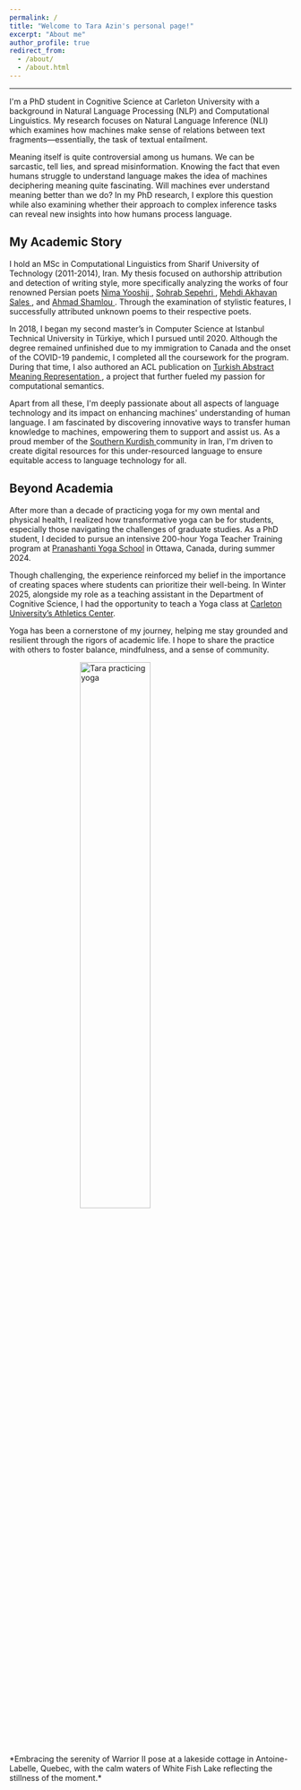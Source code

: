 ```yaml
---
permalink: /
title: "Welcome to Tara Azin's personal page!"
excerpt: "About me"
author_profile: true
redirect_from: 
  - /about/
  - /about.html
---
```


------
I'm a PhD student in Cognitive Science at Carleton University with a background in Natural Language Processing (NLP) and Computational Linguistics. My research focuses on Natural Language Inference (NLI) which examines how machines make sense of relations between text fragments—essentially, the task of textual entailment.

Meaning itself is quite controversial among us humans. We can be sarcastic, tell lies, and spread misinformation. Knowing the fact that even humans struggle to understand language makes the idea of machines deciphering meaning quite fascinating. Will machines ever understand meaning better than we do? In my PhD research, I explore this question while also examining whether their approach to complex inference tasks can reveal new insights into how humans process language.

## My Academic Story
I hold an MSc in Computational Linguistics from Sharif University of Technology (2011-2014), Iran. My thesis focused on authorship attribution and detection of writing style, more specifically analyzing the works of four renowned Persian poets <a href="https://en.wikipedia.org/wiki/Nima_Yooshij" target="_blank"> Nima Yooshij </a>, <a href="https://en.wikipedia.org/wiki/Sohrab_Sepehri" target="_blank"> Sohrab Sepehri </a>, <a href="https://en.wikipedia.org/wiki/Mehdi_Akhavan-Sales" target="_blank"> Mehdi Akhavan Sales </a>, and <a href="https://en.wikipedia.org/wiki/Ahmad_Shamlou" target="_blank"> Ahmad Shamlou </a>. Through the examination of stylistic features, I successfully attributed unknown poems to their respective poets.

In 2018, I began my second master’s in Computer Science at Istanbul Technical University in Türkiye, which I pursued until 2020. Although the degree remained unfinished due to my immigration to Canada and the onset of the COVID-19 pandemic, I completed all the coursework for the program. During that time, I also authored an ACL publication on <a href="https://scholar.google.ca/citations?user=jRMmdrgAAAAJ&hl=en" target="_blank"> Turkish Abstract Meaning Representation </a>, a project that further fueled my passion for computational semantics.

Apart from all these, I'm deeply passionate about all aspects of language technology and its impact on enhancing machines' understanding of human language. I am fascinated by discovering innovative ways to transfer human knowledge to machines, empowering them to support and assist us. As a proud member of the <a href="https://en.wikipedia.org/wiki/Southern_Kurdish" target="_blank"> Southern Kurdish </a> community in Iran, I'm driven to create digital resources for this under-resourced language to ensure equitable access to language technology for all.

## Beyond Academia

After more than a decade of practicing yoga for my own mental and physical health, I realized how transformative yoga can be for students, especially those navigating the challenges of graduate studies. As a PhD student, I decided to pursue an intensive 200-hour Yoga Teacher Training program at [Pranashanti Yoga School](https://pranashanti.com/) in Ottawa, Canada, during summer 2024.

Though challenging, the experience reinforced my belief in the importance of creating spaces where students can prioritize their well-being. In Winter 2025, alongside my role as a teaching assistant in the Department of Cognitive Science, I had the opportunity to teach a Yoga class at [Carleton University’s Athletics Center](https://athletics.carleton.ca/). 

Yoga has been a cornerstone of my journey, helping me stay grounded and resilient through the rigors of academic life. I hope to share the practice with others to foster balance, mindfulness, and a sense of community.

<img src="/images/IMG_3259.JPG" alt="Tara practicing yoga" style="width:50%; max-width:400px; height:auto; display:block; margin:auto;" />
*Embracing the serenity of Warrior II pose at a lakeside cottage in Antoine-Labelle, Quebec, with the calm waters of White Fish Lake reflecting the stillness of the moment.*






